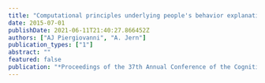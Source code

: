 ```yaml
---
title: "Computational principles underlying people's behavior explanations"
date: 2015-07-01
publishDate: 2021-06-11T21:40:27.866452Z
authors: ["AJ Piergiovanni", "A. Jern"]
publication_types: ["1"]
abstract: ""
featured: false
publication: "*Proceedings of the 37th Annual Conference of the Cognitive Science Society*"
---
```



